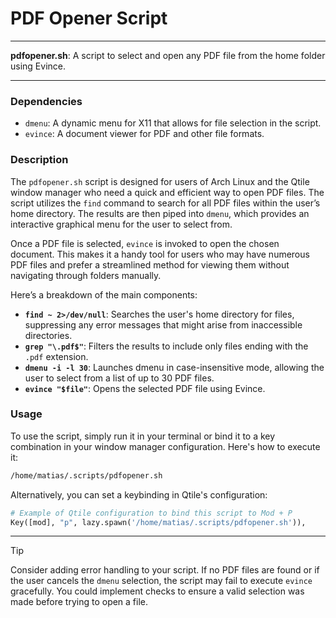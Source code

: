 # PDF Opener Script

---

**pdfopener.sh**: A script to select and open any PDF file from the home folder using Evince.

---

### Dependencies

- `dmenu`: A dynamic menu for X11 that allows for file selection in the script.
- `evince`: A document viewer for PDF and other file formats.

### Description

The `pdfopener.sh` script is designed for users of Arch Linux and the Qtile window manager who need a quick and efficient way to open PDF files. The script utilizes the `find` command to search for all PDF files within the user’s home directory. The results are then piped into `dmenu`, which provides an interactive graphical menu for the user to select from.

Once a PDF file is selected, `evince` is invoked to open the chosen document. This makes it a handy tool for users who may have numerous PDF files and prefer a streamlined method for viewing them without navigating through folders manually.

Here’s a breakdown of the main components:

- **`find ~ 2>/dev/null`**: Searches the user's home directory for files, suppressing any error messages that might arise from inaccessible directories.
- **`grep "\.pdf$"`**: Filters the results to include only files ending with the `.pdf` extension.
- **`dmenu -i -l 30`**: Launches dmenu in case-insensitive mode, allowing the user to select from a list of up to 30 PDF files.
- **`evince "$file"`**: Opens the selected PDF file using Evince.

### Usage

To use the script, simply run it in your terminal or bind it to a key combination in your window manager configuration. Here's how to execute it:

```bash
/home/matias/.scripts/pdfopener.sh
```

Alternatively, you can set a keybinding in Qtile's configuration:

```python
# Example of Qtile configuration to bind this script to Mod + P
Key([mod], "p", lazy.spawn('/home/matias/.scripts/pdfopener.sh')),
```

---

> [!TIP]
> Consider adding error handling to your script. If no PDF files are found or if the user cancels the `dmenu` selection, the script may fail to execute `evince` gracefully. You could implement checks to ensure a valid selection was made before trying to open a file.